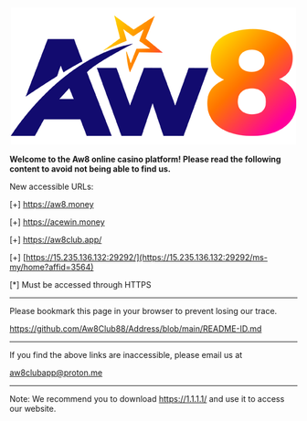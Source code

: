 <div align="center">
	<img src="https://github.com/Aw8Club88/Address/blob/main/AW8.png" alt="Editor" width="500">
</div>

**Welcome to the Aw8 online casino platform! Please read the following content to avoid not being able to find us.**

New accessible URLs:

[+] https://aw8.money

[+] https://acewin.money

[+] https://aw8club.app/

[+] [https://15.235.136.132:29292/](https://15.235.136.132:29292/ms-my/home?affid=3564)

[*] Must be accessed through HTTPS

------------------------------------------------

Please bookmark this page in your browser to prevent losing our trace.

https://github.com/Aw8Club88/Address/blob/main/README-ID.md

------------------------------------------------

If you find the above links are inaccessible, please email us at

aw8clubapp@proton.me

------------------------------------------------

Note:
We recommend you to download https://1.1.1.1/ and use it to access our website.
